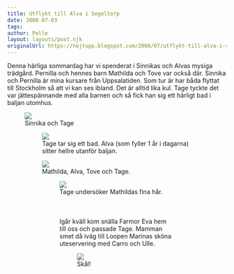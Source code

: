 ```yaml
---
title: Utflykt till Alva i Segeltorp
date: 2008-07-03
tags: 	
author: Pelle
layout: layouts/post.njk
originalUrl: https://nejtupp.blogspot.com/2008/07/utflykt-till-alva-i-segeltorp.html
---
```


Denna härliga sommardag har vi spenderat i Sinnikas och Alvas mysiga trädgård. Pernilla och hennes barn Mathilda och Tove var också där.  Sinnika och Pernilla är mina kursare från Uppsalatiden. Som tur är har båda flyttat till Stockholm så att vi kan ses ibland. Det är alltid lika kul. Tage tyckte det var jättespännande med alla barnen och så fick han sig ett härligt bad i baljan utomhus.

<figure>
	<img src="../../../../img/X+092.jpg">
	<figcaption>Sinnika och Tage</span><br></div>

<figure>
	<img src="../../../../img/Mobil+3+008.jpg">
	<figcaption>Tage tar sig ett bad. Alva (som fyller 1 år i dagarna) sitter hellre utanför baljan.</figcaption>
</figure>

<figure>
	<img src="../../../../img/Mobil+3+010.jpg">
	<figcaption>Mathilda, Alva, Tove och Tage.</span><br></div>

<figure>
	<img src="../../../../img/Mobil+3+015.jpg">
	<figcaption>Tage undersöker Mathildas fina hår.</span><br></div><br><br><br>Igår kväll kom snälla Farmor Eva hem till oss och passade Tage. Mamman smet då iväg till Loopen Marinas sköna uteservering med Carro och Ulle.

<figure>
	<img src="../../../../img/Mobil+3+006.jpg">
	<figcaption>Skål!</span><br></div>
